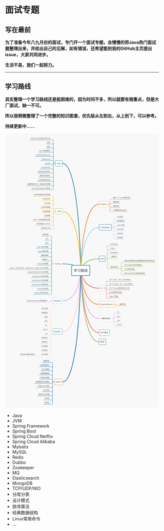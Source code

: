 # 面试专题
## 写在最前

**为了准备今年八九月份的面试，专门开一个面试专题，会慢慢的将Java热门面试题整理出来，并给出自己的见解，如有错误，还希望能到我的GitHub主页提出issue，大家共同进步。**

**生活不易，我们一起努力。**

***

## 学习路线

**其实整理一个学习路线还是挺困难的，因为时间不多，所以就要有侧重点，但是大厂面试，缺一不可。**

**所以我稍微整理了一个完整的知识图谱，优先级从左到右，从上到下，可以参考。**

**持续更新中……**

![learning](./learn/learning-route.jpg)

* Java
* JVM
* Spring Framework
* Spring Boot
* Spring Cloud Netflix
* Spring Cloud Alibaba
* Mybatis
* MySQL
* Redis
* Dubbo
* Zookeeper
* MQ
* Elasticsearch
* MongoDB
* TCP/UDP/NIO
* 分库分表
* 设计模式
* 排序算法
* 经典数据结构
* Linux常用命令
* ...